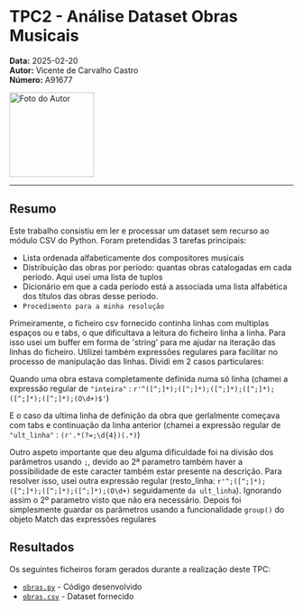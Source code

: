 # TPC2 - Análise Dataset Obras Musicais

**Data:** 2025-02-20  
**Autor:** Vicente de Carvalho Castro  
**Número:** A91677  

<img src="../foto_perfil.png" alt="Foto do Autor" width="150"/>

---

## Resumo
Este trabalho consistiu em ler e processar um dataset sem recurso ao módulo CSV do Python. Foram pretendidas 3 tarefas principais:
- Lista ordenada alfabeticamente dos compositores musicais
- Distribuição das obras por período: quantas obras catalogadas em cada período. Aqui usei uma lista de tuplos
- Dicionário em que a cada período está a associada uma lista alfabética dos títulos das obras
desse período.
- `Procedimento para a minha resolução` 

Primeiramente, o ficheiro csv fornecido continha linhas com multiplas espaços ou e tabs, o que dificultava a leitura do ficheiro linha a linha. Para isso usei um buffer em forma de 'string' para me ajudar na iteração das linhas do ficheiro. Utilizei também expressões regulares para facilitar no processo de  manipulação das linhas. Dividi em 2 casos particulares: 
    
Quando uma obra estava completamente definida numa só linha (chamei a expressão regular de `"inteira"` : `r'^([^;]*);([^;]*);([^;]*);([^;]*);([^;]*);([^;]*);(O\d+)$'`)

E o caso da ultima linha de definição da obra que gerlalmente começava com tabs e continuação da linha anterior (chamei a expressão regular de `"ult_linha"` : `(r'.*(?=;\d{4})(.*)`)

Outro aspeto importante que deu alguma dificuldade foi na divisão dos parâmetros usando `;`, devido ao 2ª parametro também haver a possibilidade de este caracter também estar presente na descrição. Para resolver isso, usei outra expressão regular (resto_linha: `r'^;([^;]*);([^;]*);([^;]*);([^;]*);(O\d+)` seguidamente `da ult_linha`). Ignorando assim o 2º parametro visto que não era necessário. Depois foi simplesmente guardar os parâmetros usando a funcionalidade `group()` do objeto Match das expressões regulares 
    

## Resultados
Os seguintes ficheiros foram gerados durante a realização deste TPC:  
- [`obras.py`](obras.py) - Código desenvolvido  
- [`obras.csv`](obras.csv) - Dataset fornecido